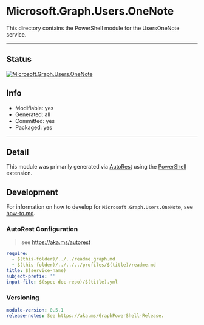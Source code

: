 <!-- region Generated -->
# Microsoft.Graph.Users.OneNote
This directory contains the PowerShell module for the UsersOneNote service.

---
## Status
[![Microsoft.Graph.Users.OneNote](https://img.shields.io/powershellgallery/v/Microsoft.Graph.Users.OneNote.svg?style=flat-square&label=Microsoft.Graph.Users.OneNote "Microsoft.Graph.Users.OneNote")](https://www.powershellgallery.com/packages/Microsoft.Graph.Users.OneNote/)

## Info
- Modifiable: yes
- Generated: all
- Committed: yes
- Packaged: yes

---
## Detail
This module was primarily generated via [AutoRest](https://github.com/Azure/autorest) using the [PowerShell](https://github.com/Azure/autorest.powershell) extension.

## Development
For information on how to develop for `Microsoft.Graph.Users.OneNote`, see [how-to.md](how-to.md).
<!-- endregion -->

### AutoRest Configuration

> see https://aka.ms/autorest

``` yaml
require:
  - $(this-folder)/../../readme.graph.md
  - $(this-folder)/../../../profiles/$(title)/readme.md
title: $(service-name)
subject-prefix: ''
input-file: $(spec-doc-repo)/$(title).yml
```
### Versioning

``` yaml
module-version: 0.5.1
release-notes: See https://aka.ms/GraphPowerShell-Release.
```
